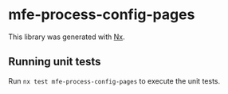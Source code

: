 # mfe-process-config-pages

This library was generated with [Nx](https://nx.dev).

## Running unit tests

Run `nx test mfe-process-config-pages` to execute the unit tests.
